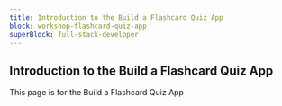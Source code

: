 ```yaml
---
title: Introduction to the Build a Flashcard Quiz App
block: workshop-flashcard-quiz-app
superBlock: full-stack-developer
---
```


## Introduction to the Build a Flashcard Quiz App

This page is for the Build a Flashcard Quiz App
